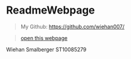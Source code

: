 # ReadmeWebpage

> My Github: https://github.com/wiehan007/

> [open this webpage](https://wiehan007.github.io/ReadmeWebpage/)

Wiehan Smalberger ST10085279



